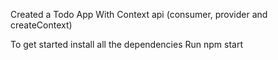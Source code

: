 Created a Todo App With Context api (consumer, provider and createContext)

To get started install all the dependencies
Run npm start
